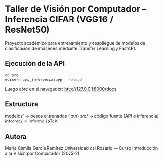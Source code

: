# Taller de Visión por Computador – Inferencia CIFAR (VGG16 / ResNet50)

Proyecto académico para entrenamiento y despliegue de modelos de clasificación de imágenes mediante Transfer Learning y FastAPI.

## Ejecución de la API

```bash
cd src
uvicorn api_inferencia:app --reload
```

Luego abre en el navegador:
http://127.0.0.1:8000/docs

## Estructura

modelos/    → pesos entrenados (.pth)
src/        → código fuente (API e inferencia)
informe/    → informe LaTeX

## Autora

María Camila García Ramírez
Universidad del Rosario — Curso Introducción a la Visión por Computador (2025-2)